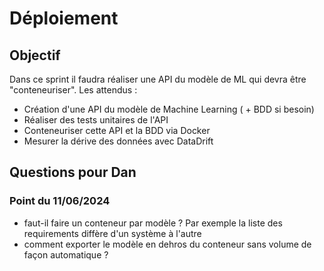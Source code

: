 # Déploiement

## Objectif

Dans ce sprint il faudra réaliser une API du modèle de ML qui devra être "conteneuriser". Les attendus :

* Création d'une API du modèle de Machine Learning ( + BDD si besoin)
* Réaliser des tests unitaires de l'API
* Conteneuriser cette API et la BDD via Docker
* Mesurer la dérive des données avec DataDrift

## Questions pour Dan

### Point du 11/06/2024
* faut-il faire un conteneur par modèle ? Par exemple la liste des requirements diffère d'un système à l'autre
* comment exporter le modèle en dehros du conteneur sans volume de façon automatique ?
